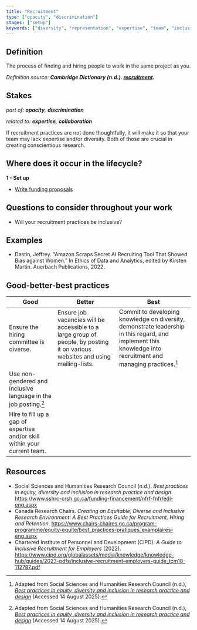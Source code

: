 ```yaml
---
title: "Recruitment"
type: ["opacity", "discrimination"]
stages: ["setup"]
keywords: ["diversity", "representation", "expertise", "team", "inclusivity", "management"]
---
```


## Definition
The process of finding and hiring people to work in the same project as you.

_Definition source: **Cambridge Dictionary (n.d.). [recruitment](https://dictionary.cambridge.org/dictionary/english/recruitment).**_

## Stakes
_part of: **opacity**, **discrimination**_

_related to: **expertise**, **collaboration**_

If recruitment practices are not done thoughtfully, it will make it so that your team may lack expertise and/or diversity. Both of those are crucial in creating conscientious research.  

## Where does it occur in the lifecycle?

**1 - Set up**

- [Write funding proposals](/lifecycle/setup/#write-funding-proposals)

## Questions to consider throughout your work
- Will your recruitment practices be inclusive?

## Examples
- Dastin, Jeffrey. “Amazon Scraps Secret AI Recruiting Tool That Showed Bias against Women.” In Ethics of Data and Analytics, edited by Kirsten Martin. Auerbach Publications, 2022.

## Good-better-best practices

| Good | Better | Best|
|---|---|---|
|Ensure the hiring committee is diverse.| Ensure job vacancies will be accessible to a large group of people, by posting it on various websites and using mailing-lists.| Commit to developing knowledge on diversity, demonstrate leadership in this regard, and implement this knowledge into recruitment and managing practices.[^1]|
|Use non-gendered and inclusive language in the job posting.[^2] | | |
|Hire to fill up a gap of expertise and/or skill within your current team.| | | 

## Resources
- Social Sciences and Humanities Research Council (n.d.). _Best practices in equity, diversity and inclusion in research practice and design_. https://www.sshrc-crsh.gc.ca/funding-financement/nfrf-fnfr/edi-eng.aspx
- Canada Research Chairs. _Creating an Equitable, Diverse and Inclusive Research Environment: A Best Practices Guide for Recruitment, Hiring and Retention_. https://www.chairs-chaires.gc.ca/program-programme/equity-equite/best_practices-pratiques_examplaires-eng.aspx 
- Chartered Institute of Personnel and Development (CIPD). _A Guide to Inclusive Recruitment for Employers_ (2022). https://www.cipd.org/globalassets/media/knowledge/knowledge-hub/guides/2023-pdfs/inclusive-recruitment-employers-guide_tcm18-112787.pdf 

[^1]: Adapted from Social Sciences and Humanities Research Council (n.d.), [_Best practices in equity, diversity and inclusion in research practice and design_](https://sshrc-crsh.canada.ca/funding-financement/nfrf-fnfr/edi-eng.aspx#5) (Accessed 14 August 2025). 
[^2]: Adapted from Social Sciences and Humanities Research Council (n.d.), [_Best practices in equity, diversity and inclusion in research practice and design_](https://sshrc-crsh.canada.ca/funding-financement/nfrf-fnfr/edi-eng.aspx#5) (Accessed 14 August 2025). 